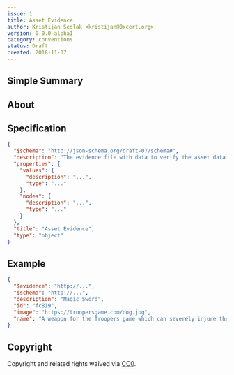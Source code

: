 ```yaml
---
issue: 1
title: Asset Evidence
author: Kristijan Sedlak <kristijan@0xcert.org>
version: 0.0.0-alpha1
category: conventions
status: Draft
created: 2018-11-07
---
```


## Simple Summary


## About


## Specification

```json
{
  "$schema": "http://json-schema.org/draft-07/schema#",
  "description": "The evidence file with data to verify the asset data.",
  "properties": {
    "values": {
      "description": "...",
      "type": "..."
    },
    "nodes": {
      "description": "...",
      "type": "..."
    }
  },
  "title": "Asset Evidence",
  "type": "object"
}
```

## Example

```json
{
  "$evidence": "http://...",
  "$schema": "http://...",
  "description": "Magic Sword",
  "id": "fc819",
  "image": "https://troopersgame.com/dog.jpg",
  "name": "A weapon for the Troopers game which can severely injure the enemy."
}
```

## Copyright

Copyright and related rights waived via [CC0](https://creativecommons.org/publicdomain/zero/1.0/).
